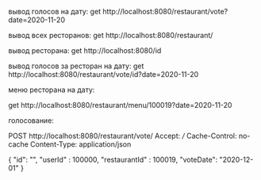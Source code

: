 вывод голосов на дату:
get http://localhost:8080/restaurant/vote?date=2020-11-20

вывод всех ресторанов:
get http://localhost:8080/restaurant/

вывод ресторана:
get http://localhost:8080/id

вывод голосов за ресторан на дату:
get http://localhost:8080/restaurant/vote/id?date=2020-11-20

меню ресторана на дату:

get http://localhost:8080/restaurant/menu/100019?date=2020-11-20

голосование:

POST http://localhost:8080/restaurant/vote/
Accept: */*
Cache-Control: no-cache
Content-Type: application/json

{ "id": "", "userId" : 100000, "restaurantId" : 100019, "voteDate": "2020-12-01" }